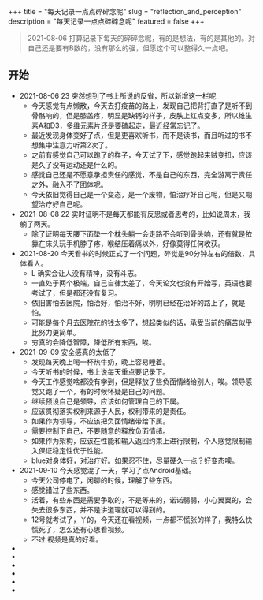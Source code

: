 +++
title = "每天记录一点点碎碎念呢"
slug = "reflection_and_perception"
description = "每天记录一点点碎碎念呢"
featured = false
+++
> 2021-08-06 打算记录下每天的碎碎念呢，有的是想法，有的是其他的。对自己还是要有B数的，没有那么的强，但愿这个可以整得久一点吧。

## 开始
* 2021-08-06 23 突然想到了书上所说的反省，所以新增这一栏呢
    * 今天感觉有点懒散，今天去打疫苗的路上，发现自己把背打直了是听不到骨骼响的，但是膝盖疼，明显是缺钙的样子，皮肤上红点变多，所以维生素A和D3，多维元素片还是要磕起走，最近经常忘记了。
    * 最近发现身体变好了点，但是更喜欢听书，而不是读书，而且听过的书不想集中注意力听第2次了。
    * 之前有感觉自己可以跑了的样子，今天试了下，感觉跑起来贼变扭，应该是久了没有运动还是什么的。
    * 感觉自己还是不愿意承担责任的感觉，不是自己的东西，完全游离于责任之外，融入不了团体呢。
    * 今天依旧觉得自己是一个变态，是一个废物，怕治疗好自己呢，但是又期望治疗好自己呢。
* 2021-08-08 22 实时证明不是每天都能有反思或者思考的，比如说周末，我躺了两天。
    * 除了证明每天腰下面垫一个枕头躺一会走路不会听到骨头响，还有就是依靠在床头玩手机脖子疼，喉结压着痛以外，好像莫得任何收获。
* 2021-08-20 今天看书的时候正式了一个问题，碎觉是90分钟左右的倍数，具体看人。
    * L 确实会让人没有精神，没有斗志。
    * 一直处于两个极端，自己自律太差了，今天论文也没有开始写，英语也要考试了，但是都还没有复习。
    * 依旧害怕去医院，怕治好，怕治不好，明明已经在治好的路上了，就是怕。
    * 可能是每个月去医院花的钱太多了，想起类似的话，承受当前的痛苦似乎比努力更简单。
    * 穷真的会降低智障，降低所有东西，唉。
* 2021-09-09  安全感真的太低了
    * 发现每天晚上喝一杯热牛奶，晚上容易睡着。
    * 今天听书的时候，书上说每天重点要记录下。
    * 今天工作感觉啥都没有学到，但是释放了些负面情绪给别人，唉。领导感觉又跑了一个，有的时候怀疑是自己的问题。
    * 继续预设自己是领导，应该如何管理自己的下属。
    * 应该贯彻落实权利来源于人民，权利带来的是责任。
    * 如果作为领导，不应该把负面情绪带给下属。
    * 需要控制下自己，不要随意的释放负面情绪。
    * 如果作为架构，应该在性能和输入返回约束上进行限制，个人感觉限制输入保证稳定性优于性能。
    * blue对身体好，对治疗好。如果忍不住，尽量硬久一点？好变态噢。
* 2021-09-10  今天感觉混了一天，学习了点Android基础。
    * 今天公司停电了，闲聊的时候，理解了些东西。
    * 感觉错过了些东西。
    * 活着，有些东西是需要争取的，不是等来的，诺诺弱弱，小心翼翼的，会失去很多东西，并不是讲道理就可以得到的。
    * 12号就考试了，丫的，今天还在看视频，一点都不慌张的样子，我特么快慌死了，怎么还有心思看视频。
    * 不过 视频是真的好看。
* 
* 
* 
* 
* 
* 
   
   